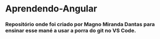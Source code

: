 # Aprendendo-Angular

### Repositório onde foi criado por Magno Miranda Dantas para ensinar esse mané a usar a porra do git no VS Code.
